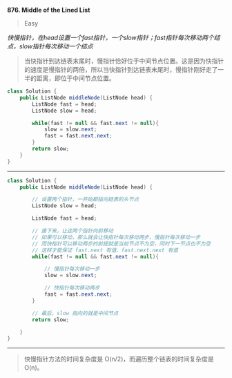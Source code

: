 **876. Middle of the Lined List**

>Easy

*快慢指针，在head设置一个fast指针，一个slow指针；fast指针每次移动两个结点，slow指针每次移动一个结点*

>当快指针到达链表末尾时，慢指针恰好位于中间节点位置。这是因为快指针的速度是慢指针的两倍，所以当快指针到达链表末尾时，慢指针刚好走了一半的距离，即位于中间节点位置。

```java
class Solution {
    public ListNode middleNode(ListNode head) {
        ListNode fast = head;
        ListNode slow = head;

        while(fast != null && fast.next != null){
            slow = slow.next;
            fast = fast.next.next;
        }
        return slow;
    }
}

```
---

```java
class Solution {
    public ListNode middleNode(ListNode head) {

        // 设置两个指针，一开始都指向链表的头节点
        ListNode slow = head;

        ListNode fast = head;

        // 接下来，让这两个指针向前移动
        // 如果可以移动，那么就会让快指针每次移动两步，慢指针每次移动一步
        // 而快指针可以移动两步的前提就是当前节点不为空，同时下一节点也不为空
        // 这样才能保证 fast.next 有值、fast.next.next 有值
        while(fast != null && fast.next != null){

            // 慢指针每次移动一步
            slow = slow.next;

            // 快指针每次移动两步
            fast = fast.next.next;
        }

        // 最后，slow 指向的就是中间节点
        return slow;

    }
}

```
---
>快慢指针方法的时间复杂度是 O(n/2)，而遍历整个链表的时间复杂度是 O(n)。